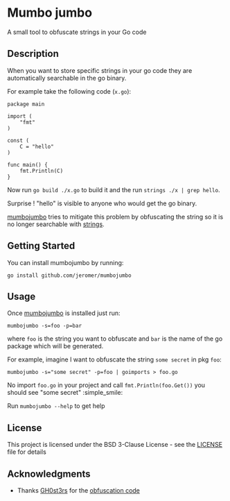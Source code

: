 # Mumbo jumbo

A small tool to obfuscate strings in your Go code

## Description

When you want to store specific strings in your go code they are automatically
searchable in the go binary.

For example take the following code (`x.go`):

    package main

    import (
        "fmt"
    )

    const (
        C = "hello"
    )

    func main() {
        fmt.Println(C)
    }

Now run `go build ./x.go` to build it and the run `strings ./x | grep hello`. 

Surprise ! "hello" is visible to anyone who would get the go binary.

[mumbojumbo](https://github.com/jeromer/mumbojumbo) tries to mitigate this
problem by obfuscating the string so it is no longer searchable with
[strings](https://linux.die.net/man/1/strings).


## Getting Started

You can install mumbojumbo by running:

    go install github.com/jeromer/mumbojumbo

## Usage

Once [mumbojumbo](https://github.com/jeromer/mumbojumbo) is installed just run:

    mumbojumbo -s=foo -p=bar

where `foo` is the string you want to obfuscate and `bar` is the name of the go
package which will be generated.

For example, imagine I want to obfuscate the string `some secret` in pkg
`foo`:

    mumbojumbo -s="some secret" -p=foo | goimports > foo.go

No import `foo.go` in your project and call `fmt.Println(foo.Get())` you should
see "some secret" :simple_smile:

Run `mumbojumbo --help` to get help

## License

This project is licensed under the BSD 3-Clause License - see the [LICENSE](LICENSE) file for details

## Acknowledgments

* Thanks [GH0st3rs](https://github.com/GH0st3rs) for the [obfuscation code](https://github.com/GH0st3rs/obfus/blob/master/obfus.go)
